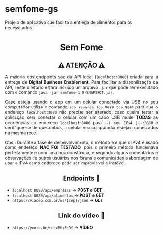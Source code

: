 # semfome-gs
Projeto de aplicativo que facilita a entrega de alimentos para os necessitados

<h1 align="center">Sem Fome</h1>

<h2 align="center">⚠ ATENÇÃO ⚠</h2>
<p align="justify">
A maioria dos endpoints são da API local (<code>localhost:8080</code>) criada para a entrega de <b>Digital Business Enablement</b>. Para facilitar a disponilização da API, neste diretório estará incluído um arquivo <code>.jar</code> que pode ser executado com o comando <code>java -jar semfome-1.0-SNAPSHOT.jar</code>.
</p>

<p align="justify">
Caso esteja usando o app em um celular conectado via USB no seu computador utilize o comando <code>adb reverse tcp:8080 tcp:8080</code> para que o endereço <code>localhost:8080</code> não precise ser alterado; caso queira testar a aplicação sem conectar o celular com um cabo USB mude <b>TODAS</b> as ocorrências do endereço <code>localhost:8080</code> para <code>--( seu IPv4 )--:8080</code> e certifique-se de que ambos, o celular e o computador estejam conectados na mesma rede.
</p>

<p align="justify">
Obs.: Durante a fase de desenvolvimento, o método em que o IPv4 é usado como endereço <b>NÃO FOI TESTADO</b>, pois o primeiro método funcionava perfeitamente e com uma boa constância, e segundo alguns comentários e observações de outros usuários nos fóruns e comunidades a abordagem de usar o IPv4 como endereço pode ser imprevisível e instável.
</p>

<h2 align="center">Endpoints 📖</h2>

- ```localhost:8080/api/empresas``` -> **POST e GET**
- ```localhost:8080/api/alimentos``` -> **POST e GET**
- ```https://viacep.com.br/ws/{cep}/json``` -> **GET**

<h2 align="center">Link do vídeo 📖</h2>

- ```https://youtu.be/rcLxMbxBhDY``` -> **VÍDEO**

